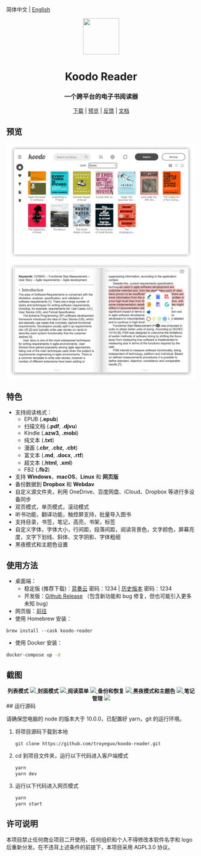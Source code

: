 <div align="left">

简体中文 | [English](https://github.com/troyeguo/koodo-reader/blob/master/README.md)

</div>

<div align="center">
  <img src="https://i.loli.net/2021/07/30/ZKNMmz54Q3uqlrW.png" width="96px" height="96px"/>
</div>

<h1 align="center">
  Koodo Reader
</h1>

<h3 align="center">
  一个跨平台的电子书阅读器
</h3>

<div align="center">

[下载](https://koodo.960960.xyz/download) | [预览](https://koodo-reader.vercel.app/) | [反馈](https://koodo.960960.xyz/support) | [文档](https://www.notion.so/troyeguo/e9c4e5755d564b0db6340eeba6d9ece9?v=7c8fcbed9adf4592ada95cfd593868c9)

</div>

## 预览

<div align="center">
  <a href="https://github.com/troyeguo/koodo-reader/releases/latest">
    <img src="./assets/screenshots/ia_100000172.png" >
  </a>
  <a href="https://github.com/troyeguo/koodo-reader/releases/latest">
    <img src="./assets/screenshots/ia_100000173.png" >
  </a>
</div>

## 特色

- 支持阅读格式：
  - EPUB (**.epub**)
  - 扫描文档 (**.pdf**, **.djvu**)
  - Kindle (**.azw3**, **.mobi**)
  - 纯文本 (**.txt**)
  - 漫画 (**.cbr**, **.cbz**, **.cbt**)
  - 富文本 (**.md**, **.docx**, **.rtf**)
  - 超文本 (**.html**, **.xml**)
  - FB2 (**.fb2**)
- 支持 **Windows**，**macOS**，**Linux** 和 **网页版**
- 备份数据到 **Dropbox** 和 **Webdav**
- 自定义源文件夹，利用 OneDrive、百度网盘、iCloud、Dropbox 等进行多设备同步
- 双页模式，单页模式，滚动模式
- 听书功能，翻译功能，触控屏支持，批量导入图书
- 支持目录，书签，笔记，高亮，书架，标签
- 自定义字体，字体大小，行间距，段落间距，阅读背景色，文字颜色，屏幕亮度，文字下划线、斜体、文字阴影、字体粗细
- 黑夜模式和主题色设置

## 使用方法

- 桌面端：
  - 稳定版 (推荐下载)：[蓝奏云](https://wwa.lanzoui.com/b0c90cieb) 密码：1234 | [历史版本](https://wwa.lanzoui.com/b0c97tupi) 密码：1234
  - 开发版：[Github Release](https://github.com/troyeguo/koodo-reader/releases/latest) （包含新功能和 bug 修复，但也可能引入更多未知 bug）
- 网页版：[前往](https://koodo-reader.vercel.app/)
- 使用 Homebrew 安装：

```shell
brew install --cask koodo-reader
```

- 使用 Docker 安装：

```bash
docker-compose up -d
```

## 截图

<div align="center">
  <b>列表模式</b>
  <a href="https://github.com/troyeguo/koodo-reader/releases/latest">
    <img src="https://i.loli.net/2021/08/08/JyNHfThMs184Um2.png" >
  </a>
  <b>封面模式</b>
  <a href="https://github.com/troyeguo/koodo-reader/releases/latest">
    <img src="https://i.loli.net/2021/08/08/76zkDEAobd4qsmR.png" >
  </a>
  <b>阅读菜单</b>
  <a href="https://github.com/troyeguo/koodo-reader/releases/latest">
    <img src="https://i.loli.net/2021/08/08/LeEN9gnOvFmfVWA.png" >
  </a>
  <b>备份和恢复</b>
  <a href="https://github.com/troyeguo/koodo-reader/releases/latest">
    <img src="https://i.loli.net/2021/08/08/aRIAiYT2dGJQhC1.png" >
  </a>
  <b>黑夜模式和主题色</b>
  <a href="https://github.com/troyeguo/koodo-reader/releases/latest">
    <img src="https://i.loli.net/2021/08/08/ynqUNpX93xZefdw.png" >
  </a>
  <b>笔记管理</b>
  <a href="https://github.com/troyeguo/koodo-reader/releases/latest">
    <img src="https://i.loli.net/2021/08/09/sARQBoefvGklHwC.png" >
  </a>
</div>
## 运行源码

请确保您电脑的 node 的版本大于 10.0.0，已配置好 yarn，git 的运行环境。

1. 将项目源码下载到本地

   ```
   git clone https://github.com/troyeguo/koodo-reader.git
   ```

2. cd 到项目文件夹，运行以下代码进入客户端模式

   ```
   yarn
   yarn dev
   ```

3. 运行以下代码进入网页模式

   ```
   yarn
   yarn start
   ```

## 许可说明

本项目禁止任何商业项目二开使用，任何组织和个人不得修改本软件名字和 logo 后重新分发。在不违背上述条件的前提下，本项目采用 AGPL3.0 协议。
